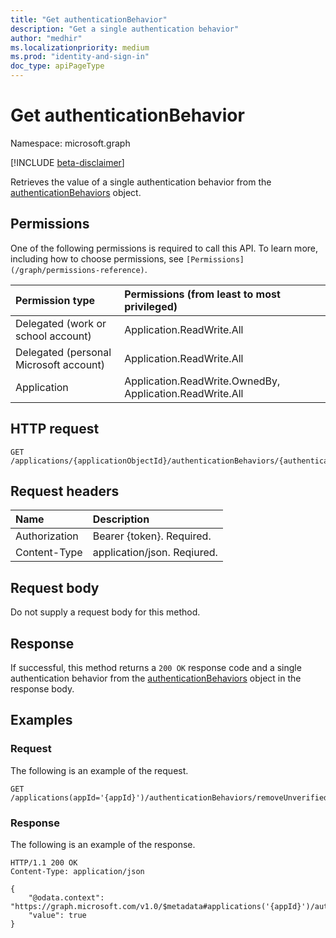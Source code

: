```yaml
---
title: "Get authenticationBehavior"
description: "Get a single authentication behavior"
author: "medhir"
ms.localizationpriority: medium
ms.prod: "identity-and-sign-in"
doc_type: apiPageType
---
```


# Get authenticationBehavior

Namespace: microsoft.graph

[!INCLUDE [beta-disclaimer](../../includes/beta-disclaimer.md)]

Retrieves the value of a single authentication behavior from the [authenticationBehaviors](../resources/authenticationbehaviors.md) object.

## Permissions

One of the following permissions is required to call this API. To learn more, including how to choose permissions, see `[Permissions](/graph/permissions-reference)`.

|Permission type      | Permissions (from least to most privileged)              |
|:--------------------|:---------------------------------------------------------|
|Delegated (work or school account)     | Application.ReadWrite.All|
|Delegated (personal Microsoft account) | Application.ReadWrite.All |
|Application    | Application.ReadWrite.OwnedBy, Application.ReadWrite.All  |

## HTTP request

<!-- { "blockType": "ignored" } -->

```http
GET /applications/{applicationObjectId}/authenticationBehaviors/{authenticationBehavior}
```

## Request headers

| Name          | Description               |
| :------------ | :------------------------ |
| Authorization | Bearer {token}. Required. |
| Content-Type  | application/json. Reqiured. 

## Request body

Do not supply a request body for this method.

## Response

If successful, this method returns a `200 OK` response code and a single authentication behavior from the [authenticationBehaviors](../resources/authenticationbehaviors.md) object in the response body.

## Examples

### Request

The following is an example of the request.

<!-- {
  "blockType": "request",
  "name": "get_authenticationBehavior"
}-->

```http
GET /applications(appId='{appId}')/authenticationBehaviors/removeUnverifiedEmailClaim
```

### Response

The following is an example of the response.

<!-- {
  "blockType": "response"
} -->

```http
HTTP/1.1 200 OK
Content-Type: application/json

{
    "@odata.context": "https://graph.microsoft.com/v1.0/$metadata#applications('{appId}')/authenticationBehaviors/removeUnverifiedEmailClaim",
    "value": true
}
```
